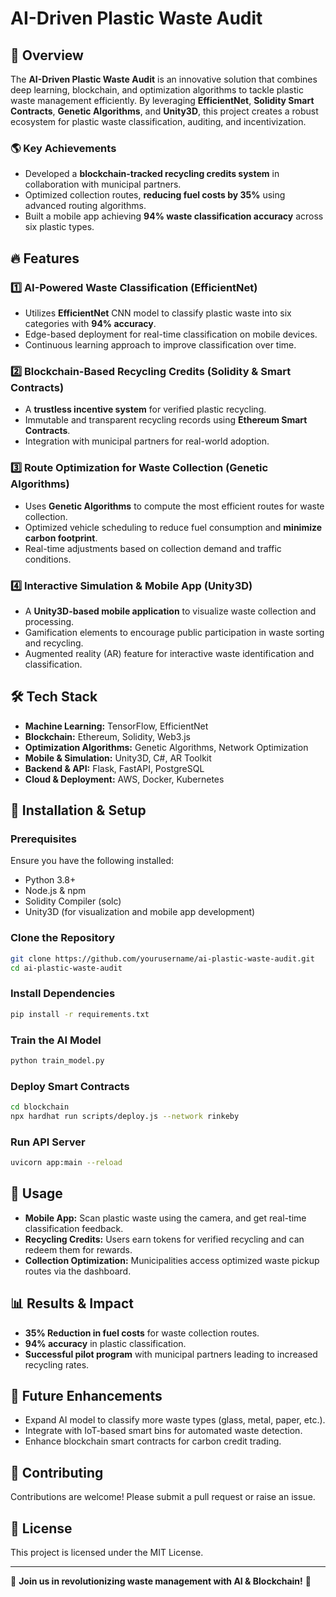 # AI-Driven Plastic Waste Audit

## 🚀 Overview
The **AI-Driven Plastic Waste Audit** is an innovative solution that combines deep learning, blockchain, and optimization algorithms to tackle plastic waste management efficiently. By leveraging **EfficientNet**, **Solidity Smart Contracts**, **Genetic Algorithms**, and **Unity3D**, this project creates a robust ecosystem for plastic waste classification, auditing, and incentivization.

### 🌎 Key Achievements
- Developed a **blockchain-tracked recycling credits system** in collaboration with municipal partners.
- Optimized collection routes, **reducing fuel costs by 35%** using advanced routing algorithms.
- Built a mobile app achieving **94% waste classification accuracy** across six plastic types.

## 🔥 Features

### 1️⃣ AI-Powered Waste Classification (EfficientNet)
- Utilizes **EfficientNet** CNN model to classify plastic waste into six categories with **94% accuracy**.
- Edge-based deployment for real-time classification on mobile devices.
- Continuous learning approach to improve classification over time.

### 2️⃣ Blockchain-Based Recycling Credits (Solidity & Smart Contracts)
- A **trustless incentive system** for verified plastic recycling.
- Immutable and transparent recycling records using **Ethereum Smart Contracts**.
- Integration with municipal partners for real-world adoption.

### 3️⃣ Route Optimization for Waste Collection (Genetic Algorithms)
- Uses **Genetic Algorithms** to compute the most efficient routes for waste collection.
- Optimized vehicle scheduling to reduce fuel consumption and **minimize carbon footprint**.
- Real-time adjustments based on collection demand and traffic conditions.

### 4️⃣ Interactive Simulation & Mobile App (Unity3D)
- A **Unity3D-based mobile application** to visualize waste collection and processing.
- Gamification elements to encourage public participation in waste sorting and recycling.
- Augmented reality (AR) feature for interactive waste identification and classification.

## 🛠️ Tech Stack
- **Machine Learning:** TensorFlow, EfficientNet
- **Blockchain:** Ethereum, Solidity, Web3.js
- **Optimization Algorithms:** Genetic Algorithms, Network Optimization
- **Mobile & Simulation:** Unity3D, C#, AR Toolkit
- **Backend & API:** Flask, FastAPI, PostgreSQL
- **Cloud & Deployment:** AWS, Docker, Kubernetes

## 📌 Installation & Setup

### Prerequisites
Ensure you have the following installed:
- Python 3.8+
- Node.js & npm
- Solidity Compiler (solc)
- Unity3D (for visualization and mobile app development)

### Clone the Repository
```bash
git clone https://github.com/yourusername/ai-plastic-waste-audit.git
cd ai-plastic-waste-audit
```

### Install Dependencies
```bash
pip install -r requirements.txt
```

### Train the AI Model
```bash
python train_model.py
```

### Deploy Smart Contracts
```bash
cd blockchain
npx hardhat run scripts/deploy.js --network rinkeby
```

### Run API Server
```bash
uvicorn app:main --reload
```

## 🎯 Usage
- **Mobile App:** Scan plastic waste using the camera, and get real-time classification feedback.
- **Recycling Credits:** Users earn tokens for verified recycling and can redeem them for rewards.
- **Collection Optimization:** Municipalities access optimized waste pickup routes via the dashboard.

## 📊 Results & Impact
- **35% Reduction in fuel costs** for waste collection routes.
- **94% accuracy** in plastic classification.
- **Successful pilot program** with municipal partners leading to increased recycling rates.

## 📖 Future Enhancements
- Expand AI model to classify more waste types (glass, metal, paper, etc.).
- Integrate with IoT-based smart bins for automated waste detection.
- Enhance blockchain smart contracts for carbon credit trading.

## 🤝 Contributing
Contributions are welcome! Please submit a pull request or raise an issue.

## 📜 License
This project is licensed under the MIT License.

---
🚀 **Join us in revolutionizing waste management with AI & Blockchain!** 🌱

